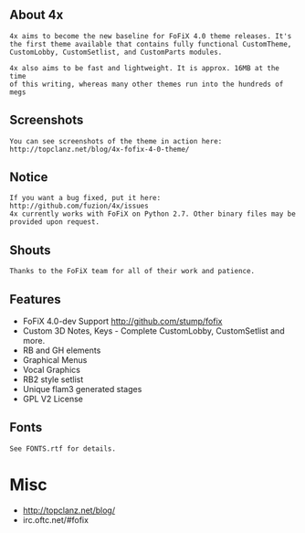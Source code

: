 ## About 4x

	4x aims to become the new baseline for FoFiX 4.0 theme releases. It's 
	the first theme available that contains fully functional CustomTheme, 
	CustomLobby, CustomSetlist, and CustomParts modules. 

	4x also aims to be fast and lightweight. It is approx. 16MB at the time
	of this writing, whereas many other themes run into the hundreds of megs

## Screenshots

	You can see screenshots of the theme in action here:
	http://topclanz.net/blog/4x-fofix-4-0-theme/

## Notice

	If you want a bug fixed, put it here: http://github.com/fuzion/4x/issues
    4x currently works with FoFiX on Python 2.7. Other binary files may be provided upon request.

## Shouts

	Thanks to the FoFiX team for all of their work and patience.

## Features

- FoFiX 4.0-dev Support <http://github.com/stump/fofix>
- Custom 3D Notes, Keys - Complete CustomLobby, CustomSetlist and more.
- RB and GH elements   
- Graphical Menus      
- Vocal Graphics       
- RB2 style setlist    
- Unique flam3 generated stages
- GPL V2 License

## Fonts

	See FONTS.rtf for details.

# Misc

- http://topclanz.net/blog/
- irc.oftc.net/#fofix